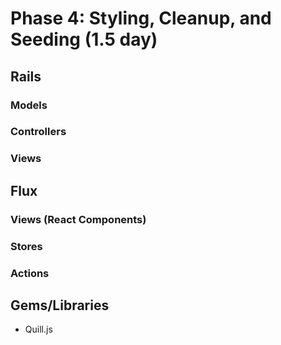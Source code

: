 # Phase 4: Styling, Cleanup, and Seeding (1.5 day)

## Rails
### Models

### Controllers

### Views

## Flux
### Views (React Components)

### Stores

### Actions

## Gems/Libraries
* Quill.js
